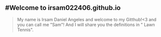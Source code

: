 #Welcome to irsam022406.github.io
---
 >My name is Irsam Daniel Angeles and welcome to my Gitthub!<3
and you can call me "Sam"!
And I will share you the definitions in " Lawn Tennis".
